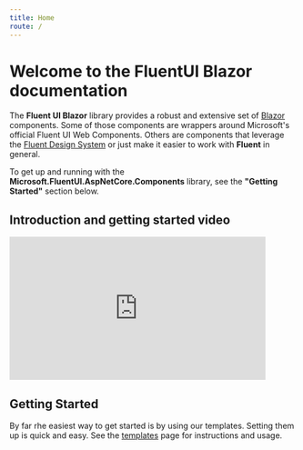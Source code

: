 ```yaml
---
title: Home
route: /
---
```


# Welcome to the FluentUI Blazor documentation

The **Fluent UI Blazor** library provides a robust and extensive set of [Blazor](https://blazor.net/) components.
Some of those components are wrappers around Microsoft's official Fluent UI Web Components.
Others are components that leverage the [Fluent Design System](https://fluent2.microsoft.design/)
or just make it easier to work with **Fluent** in general.

To get up and running with the **Microsoft.FluentUI.AspNetCore.Components** library,
see the **"Getting Started"** section below.

## Introduction and getting started video

<iframe width="450" height="252" src="https://www.youtube.com/embed/lUZ5mrg2Q8k?si=Xv4_EJxP0Z_GFdLQ" title="YouTube video player" frameborder="0" allow="accelerometer; autoplay; clipboard-write; encrypted-media; gyroscope; picture-in-picture; web-share" referrerpolicy="strict-origin-when-cross-origin" allowfullscreen></iframe>

## Getting Started

By far rhe easiest way to get started is by using our templates. Setting them up is quick and easy.
See the [templates](/Templates) page for instructions and usage.
